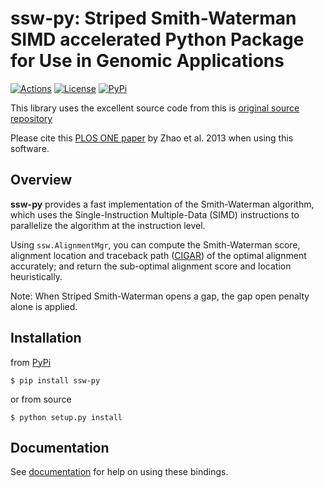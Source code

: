 # ssw-py: Striped Smith-Waterman SIMD accelerated Python Package for Use in Genomic Applications

<a href="https://github.com/libnano/ssw-py/actions/" rel="actions">![Actions](https://github.com/libnano/ssw-py/actions/workflows/ssw-py-ci-github-action.yml/badge.svg)</a>
<a href="http://www.gnu.org/licenses/gpl-2.0.html" rel="license">![License](https://img.shields.io/pypi/l/ssw-py.png)</a>
<a href="https://pypi.python.org/pypi/ssw-py" rel="pypi">![PyPi](https://img.shields.io/pypi/v/ssw-py.png)</a>


This library uses the excellent source code from this is
[original source repository](https://github.com/mengyao/Complete-Striped-Smith-Waterman-Library)

Please cite this [PLOS ONE paper](http://dx.plos.org/10.1371/journal.pone.0082138) by Zhao et al. 2013 when using this software.

## Overview

**ssw-py** provides a fast implementation of the Smith-Waterman algorithm,
which uses the Single-Instruction Multiple-Data (SIMD) instructions to parallelize
the algorithm at the instruction level.

Using `ssw.AlignmentMgr`, you can compute the Smith-Waterman score, alignment location and traceback path
([CIGAR](https://genome.sph.umich.edu/wiki/SAM#What_is_a_CIGAR.3F)) of the
optimal alignment accurately; and return the sub-optimal alignment score and
location heuristically.

Note: When Striped Smith-Waterman opens a gap, the gap open penalty alone is applied.

## Installation

from [PyPi](https://pypi.org/project/ssw-py/)

    $ pip install ssw-py


or from source

    $ python setup.py install

## Documentation
See [documentation](https://libnano.github.io/ssw-py/) for help on using these
bindings.
